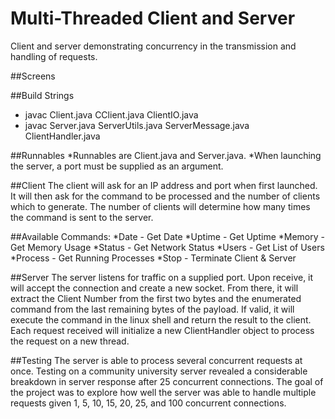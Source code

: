 # Multi-Threaded Client and Server
Client and server demonstrating concurrency in the transmission and handling of requests.

##Screens

##Build Strings
* javac Client.java CClient.java ClientIO.java
* javac Server.java ServerUtils.java ServerMessage.java ClientHandler.java

##Runnables
*Runnables are Client.java and Server.java.
*When launching the server, a port must be supplied as an argument.

##Client
The client will ask for an IP address and port when first launched. It will then ask for the command to be processed and the number of clients which to generate. The number of clients will determine how many times the command is sent to the server.

##Available Commands:
*Date    - Get Date
*Uptime  - Get Uptime
*Memory  - Get Memory Usage
*Status  - Get Network Status
*Users   - Get List of Users
*Process - Get Running Processes
*Stop    - Terminate Client & Server

##Server
The server listens for traffic on a supplied port. Upon receive, it will accept the connection and create a new socket. From there, it will extract the Client Number from the first two bytes and the enumerated command from the last remaining bytes of the payload. If valid, it will execute the command in the linux shell and return the result to the client. Each request received will initialize a new ClientHandler object to process the request on a new thread.

##Testing
The server is able to process several concurrent requests at once. Testing on a community university server revealed a considerable breakdown in server response after 25 concurrent connections. The goal of the project was to explore how well the server was able to handle multiple requests given 1, 5, 10, 15, 20, 25, and 100 concurrent connections.




